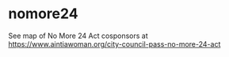 # nomore24

See map of No More 24 Act cosponsors at https://www.aintiawoman.org/city-council-pass-no-more-24-act
